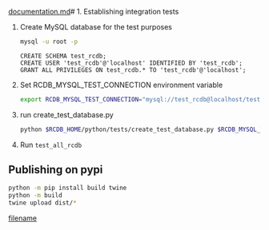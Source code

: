 [documentation.md](../../JANA2/docs/development/documentation.md)# 1. Establishing integration tests

1. Create MySQL database for the test purposes

    ```bash
    mysql -u root -p
    ```

    ```mysql
    CREATE SCHEMA test_rcdb;
    CREATE USER 'test_rcdb'@'localhost' IDENTIFIED BY 'test_rcdb';
    GRANT ALL PRIVILEGES ON test_rcdb.* TO 'test_rcdb'@'localhost';
     ```

2. Set RCDB_MYSQL_TEST_CONNECTION environment variable

    ```bash
    export RCDB_MYSQL_TEST_CONNECTION="mysql://test_rcdb@localhost/test_rcdb"

    ```

3. run create_test_database.py

    ```bash
    python $RCDB_HOME/python/tests/create_test_database.py $RCDB_MYSQL_TEST_CONNECTION
    ```


4. Run ```test_all_rcdb```


## Publishing on pypi

```bash
python -m pip install build twine
python -m build
twine upload dist/*
```

[filename](documentation.md ':include')
